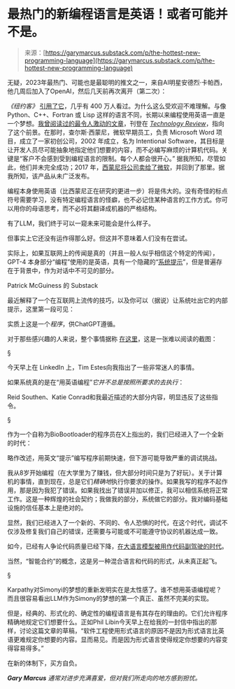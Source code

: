 <!--yml

category: 未分类

date: 2024-05-27 14:47:59

-->

# 最热门的新编程语言是英语！或者可能并不是。

> 来源：[https://garymarcus.substack.com/p/the-hottest-new-programming-language](https://garymarcus.substack.com/p/the-hottest-new-programming-language)

无疑，2023年最热门、可能也是最聪明的推文之一，来自AI明星安德烈·卡帕西，他几周后加入了OpenAI，然后几天前再次离开（第二次）：

*《纽约客》* [引用了它](https://www.newyorker.com/magazine/2023/12/11/the-inside-story-of-microsofts-partnership-with-openai)，几乎有 400 万人看过。为什么这么受欢迎不难理解。与像 Python、C++、Fortran 或 Lisp 这样的语言不同，长期以来编程使用英语一直是一个梦想。[我曾阅读过的最令人激动的文章](https://www.technologyreview.com/2007/01/01/227178/anything-you-can-do-i-can-do-meta/)，刊登在 *[Technology Review](https://www.technologyreview.com/2007/01/01/227178/anything-you-can-do-i-can-do-meta/)*，指向了这个前景。在那时，查尔斯·西蒙尼，微软早期员工，负责 Microsoft Word 项目，成立了一家初创公司，2002 年成立，名为 Intentional Software，其目标是让开发人员尽可能抽象地指定他们想要的内容，而不必编写麻烦的计算机代码。关键是“客户不会感到受到编程语言的限制。每个人都会很开心。” 据我所知，尽管如此，他们并未完全成功；2017 年，[西蒙尼将公司卖给了微软](https://www.zdnet.com/home-and-office/work-life/microsoft-buys-intentional-software-simonyi-to-rejoin-microsoft/)，并回到了那里。据我所知，该产品从未广泛发布。

编程本身使用英语（比西蒙尼正在研究的更进一步）将是伟大的。没有奇怪的标点符号需要学习，没有特定编程语言的怪癖，也不必记住某种语言的工作方式。你可以用你的母语思考，而不必将其翻译成机器的严格结构。

有了LLM，我们终于可以一窥未来可能会是什么样子。

但事实上它还没有运作得那么好。但这并不意味着人们没有在尝试。

实际上，如果互联网上的传闻是真的（并且一般人似乎相信这个特定的传闻），GPT-4 本身部分“编程”使用的是英语，具有一个隐藏的“[系统提示](https://patmcguinness.substack.com/p/gpt-4-system-prompt-revealed)”，但是普遍存在于背景中，作为对话中不可见的部分。

Patrick McGuiness 的 Substack

最近解释了一个在互联网上流传的技巧，以及你可以（据说）让系统吐出它的内部提示，这里第一段可见：

实质上这是一个*程序*，供ChatGPT遵循。

对于那些感兴趣的人来说，整个事情据称 [在这里](https://x.com/dylan522p/status/1755086111397863777?s=61)，这是一张难以阅读的截图：

§

今天早上在 LinkedIn 上，Tim Estes向我指出了一些非常迷人的事情。

如果系统真的是在“用英语编程”*它并不总是按照所要求的去执行*：

Reid Southen、Katie Conrad和我最近描述的大部分内容，明显违反了这些指令。

§

作为一个自称为BioBootloader的程序员在X上指出的，我们已经进入了一个全新的时代：

略作改述，用英文“提示”编写程序前期快速，但下游可能导致严重的调试挑战。

我从8岁开始编程（在大学里为了赚钱，但大部分时间只是为了好玩）。关于计算机的事情，直到现在，总是它们*精确地*执行你要求的操作。如果我写的程序不起作用，那是因为我犯了错误。如果我找出了错误并加以修正，我可以相信系统将正常工作。这是一种辉煌的社会契约；我做我的部分，系统做它的部分。我对编码基础设施的信任基本上是绝对的。

显然，我们已经进入了一个新的、不同的、令人恐惧的时代，在这个时代，调试不仅涉及修复我们自己的错误，还需要与可能或不可能遵守协议的机器达成一致。

如今，已经有人争论代码质量已经下降，[在大语言模型被用作代码副驾驶的时代](https://www.gitclear.com/coding_on_copilot_data_shows_ais_downward_pressure_on_code_quality)。

当然，“智能合约”的概念，这是另一种混合语言和代码的形式，从未真正起飞。

§

Karpathy对Simonyi的梦想的重新发明实在是太性感了。谁不想用英语编程呢？而且很容易看出LLM作为Simony的梦想的第一个真正、虽然不完美的实现。

但是，经典的、形式化的、确定性的编程语言是有其存在的理由的。它们允许程序精确地规定它们想要什么。正如Phil Libin今天早上在给我的一封信中指出的那样，讨论这篇文章的草稿，“软件工程使用形式语言的原因不是因为形式语言比英语更难规定你想要的内容。显而易见。而是因为形式语言使得规定你想要的内容变得容易得多。”

在新的体制下，买方自负。

***Gary Marcus** 通常对进步充满喜爱，但对我们所走向的地方感到担忧。*
